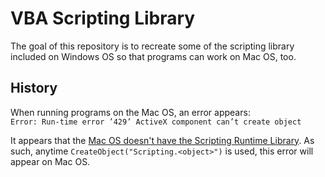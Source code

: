# VBA Scripting Library
The goal of this repository is to recreate some of the scripting library included
on Windows OS so that programs can work on Mac OS, too.

## History
When running programs on the Mac OS, an error appears:<br>
`Error: Run-time error ’429’ ActiveX component can’t create object`

It appears that the 
[Mac OS doesn't have the Scripting Runtime Library](https://stackoverflow.com/questions/4670420/how-can-i-install-use-scripting-filesystemobject-in-excel-2010-for-mac). 
As such, anytime `CreateObject("Scripting.<object>")` is used, this error will appear on Mac OS.
